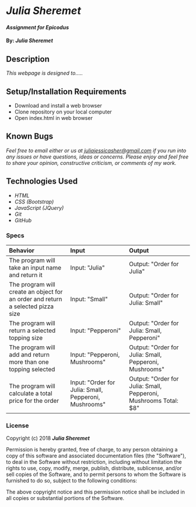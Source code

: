 # _Julia Sheremet_

#### _Assignment for Epicodus_

#### By: _**Julia Sheremet**_

## Description

_This webpage is designed to....._

## Setup/Installation Requirements

* Download and install a web browser
* Clone repository on your local computer
* Open index.html in web browser

## Known Bugs

_Feel free to email either or us at [juliajessicasher@gmail.com](mailto:juliajessicasher@gmail.com) if you run into any issues or have questions, ideas or concerns. Please enjoy and feel free to share your opinion, constructive criticism, or comments of my work._

## Technologies Used

* _HTML_
* _CSS (Bootstrap)_
* _JavaScript (JQuery)_
* _Git_
* _GitHub_

### Specs
| Behavior | Input | Output |
| :-------------     | :------------- | :------------- |
| The program will take an input name and return it | Input: "Julia" | Output: "Order for Julia" |
| The program will create an object for an order and return a selected pizza size | Input: "Small" | Output: "Order for Julia: Small" |
| The program will return a selected topping size | Input: "Pepperoni" | Output: "Order for Julia: Small, Pepperoni" |
| The program will add and return more than one topping selected | Input: "Pepperoni, Mushrooms" | Output: "Order for Julia: Small, Pepperoni, Mushrooms" |
| The program will calculate a total price for the order | Input: "Order for Julia: Small, Pepperoni, Mushrooms" | Output: "Order for Julia: Small, Pepperoni, Mushrooms Total: $8" |
### License

Copyright (c) 2018 ****_Julia Sheremet_****

Permission is hereby granted, free of charge, to any person obtaining a copy of this software and associated documentation files (the "Software"), to deal in the Software without restriction, including without limitation the rights to use, copy, modify, merge, publish, distribute, sublicense, and/or sell copies of the Software, and to permit persons to whom the Software is furnished to do so, subject to the following conditions:

The above copyright notice and this permission notice shall be included in all copies or substantial portions of the Software.
